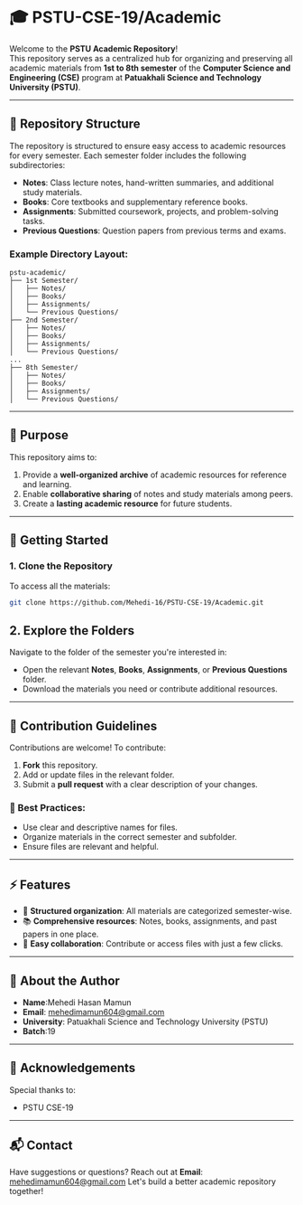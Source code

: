 # 🎓 PSTU-CSE-19/Academic

Welcome to the **PSTU Academic Repository**!  
This repository serves as a centralized hub for organizing and preserving all academic materials from **1st to 8th semester** of the **Computer Science and Engineering (CSE)** program at **Patuakhali Science and Technology University (PSTU)**.

---

## 📂 Repository Structure

The repository is structured to ensure easy access to academic resources for every semester. Each semester folder includes the following subdirectories:

- **Notes**: Class lecture notes, hand-written summaries, and additional study materials.
- **Books**: Core textbooks and supplementary reference books.
- **Assignments**: Submitted coursework, projects, and problem-solving tasks.
- **Previous Questions**: Question papers from previous terms and exams.

### Example Directory Layout:
```
pstu-academic/
├── 1st Semester/
│   ├── Notes/
│   ├── Books/
│   ├── Assignments/
│   └── Previous Questions/
├── 2nd Semester/
│   ├── Notes/
│   ├── Books/
│   ├── Assignments/
│   └── Previous Questions/
...
├── 8th Semester/
│   ├── Notes/
│   ├── Books/
│   ├── Assignments/
│   └── Previous Questions/

```

---

## 🎯 Purpose

This repository aims to:
1. Provide a **well-organized archive** of academic resources for reference and learning.
2. Enable **collaborative sharing** of notes and study materials among peers.
3. Create a **lasting academic resource** for future students.

---

## 🚀 Getting Started

### 1. Clone the Repository
To access all the materials:
```bash
git clone https://github.com/Mehedi-16/PSTU-CSE-19/Academic.git
```
## 2. Explore the Folders

Navigate to the folder of the semester you're interested in:

- Open the relevant **Notes**, **Books**, **Assignments**, or **Previous Questions** folder.
- Download the materials you need or contribute additional resources.

---

## 🤝 Contribution Guidelines

Contributions are welcome! To contribute:

1. **Fork** this repository.
2. Add or update files in the relevant folder.
3. Submit a **pull request** with a clear description of your changes.

### 📌 Best Practices:

- Use clear and descriptive names for files.
- Organize materials in the correct semester and subfolder.
- Ensure files are relevant and helpful.

---

## ⚡ Features

- 📁 **Structured organization**: All materials are categorized semester-wise.
- 📚 **Comprehensive resources**: Notes, books, assignments, and past papers in one place.
- 🚀 **Easy collaboration**: Contribute or access files with just a few clicks.

---

## 📝 About the Author

- **Name**:Mehedi Hasan Mamun  
- **Email**: mehedimamun604@gmail.com 
- **University**: Patuakhali Science and Technology University (PSTU)  
- **Batch**:19  

---

## 🌟 Acknowledgements

Special thanks to:

- PSTU CSE-19
---

## 📬 Contact

Have suggestions or questions? Reach out at **Email**: mehedimamun604@gmail.com 
Let's build a better academic repository together!  

